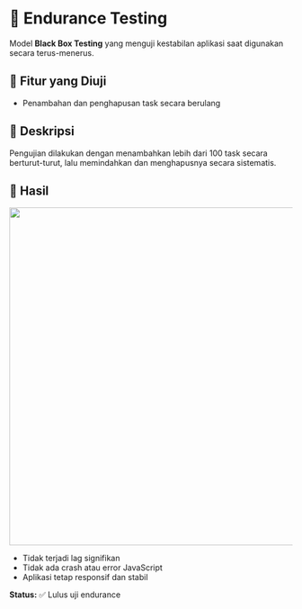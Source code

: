 # 🔁 Endurance Testing

Model **Black Box Testing** yang menguji kestabilan aplikasi saat digunakan secara terus-menerus.

## 🎯 Fitur yang Diuji
- Penambahan dan penghapusan task secara berulang

## 🧾 Deskripsi
Pengujian dilakukan dengan menambahkan lebih dari 100 task secara berturut-turut, lalu memindahkan dan menghapusnya secara sistematis.

## 📌 Hasil

<img width="600" src="https://github.com/user-attachments/assets/e440171c-4f3b-4233-95bb-5045b1afde90" />


- Tidak terjadi lag signifikan
- Tidak ada crash atau error JavaScript
- Aplikasi tetap responsif dan stabil

**Status:** ✅ Lulus uji endurance
